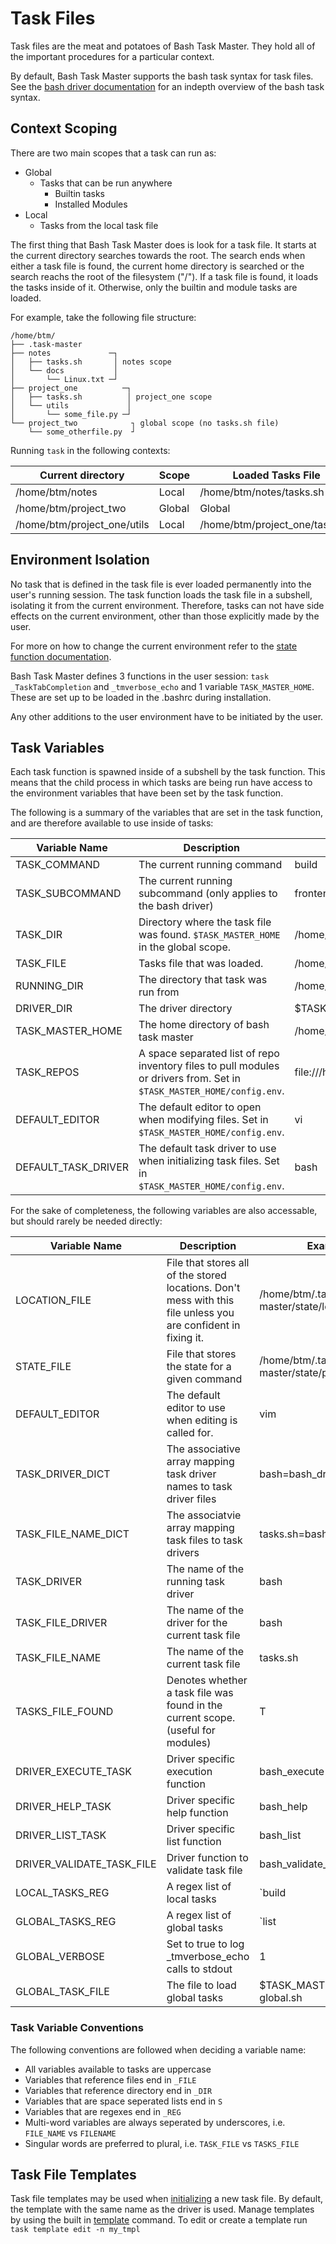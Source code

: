 # Task Files

Task files are the meat and potatoes of Bash Task Master.
They hold all of the important procedures for a particular context.

By default, Bash Task Master supports the bash task syntax for task files.
See the [bash driver documentation](/drivers#bash-driver) for an indepth overview of the bash task syntax.

## Context Scoping

There are two main scopes that a task can run as:

* Global
    * Tasks that can be run anywhere
        * Builtin tasks
        * Installed Modules
* Local
    * Tasks from the local task file

The first thing that Bash Task Master does is look for a task file.
It starts at the current directory searches towards the root.
The search ends when either a task file is found, the current home directory is searched or the search reachs the root of the filesystem ("/").
If a task file is found, it loads the tasks inside of it.
Otherwise, only the builtin and module tasks are loaded.

For example, take the following file structure:

```
/home/btm/
├── .task-master
├── notes             ─┐
│   ├── tasks.sh       │ notes scope
│   └── docs           │
│       └── Linux.txt ─┘
├── project_one          ─┐
│   ├── tasks.sh          │ project_one scope
│   └── utils             │
│       └── some_file.py ─┘
└── project_two            ┐ global scope (no tasks.sh file)
    └── some_otherfile.py  ┘
```

Running `task` in the following contexts:

| Current directory           | Scope  | Loaded Tasks File              |
|-----------------------------|--------|--------------------------------|
| /home/btm/notes             | Local  | /home/btm/notes/tasks.sh       |
| /home/btm/project_two       | Global | Global                         |
| /home/btm/project_one/utils | Local  | /home/btm/project_one/tasks.sh |


## Environment Isolation

No task that is defined in the task file is ever loaded permanently into the user's running session.
The task function loads the task file in a subshell, isolating it from the current environment.
Therefore, tasks can not have side effects on the current environment, other than those explicitly made by the user.

For more on how to change the current environment refer to the [state function documentation](/state).

Bash Task Master defines 3 functions in the user session: `task` `_TaskTabCompletion` and `_tmverbose_echo` and 1 variable `TASK_MASTER_HOME`.
These are set up to be loaded in the .bashrc during installation.

Any other additions to the user environment have to be initiated by the user.

## Task Variables

Each task function is spawned inside of a subshell by the task function.
This means that the child process in which tasks are being run have access to the environment variables that have been set by the task function.

The following is a summary of the variables that are set in the task function, and are therefore available to use inside of tasks:

| Variable Name  | Description | Example Value |
|----------------|-------------|---------------|
| TASK_COMMAND   | The current running command | build |
| TASK_SUBCOMMAND | The current running subcommand (only applies to the bash driver)| frontend |
| TASK_DIR       | Directory where the task file was found. `$TASK_MASTER_HOME` in the global scope. | /home/btm/notes |
| TASK_FILE      | Tasks file that was loaded. | /home/btm/notes/tasks.sh |
| RUNNING_DIR    | The directory that task was run from | /home/btm/project_one/utils |
| DRIVER_DIR     | The driver directory | $TASK_MASTER_HOME/lib/drivers |
| TASK_MASTER_HOME | The home directory of bash task master | /home/btm/.task-master |
| TASK_REPOS | A space separated list of repo inventory files to pull modules or drivers from. Set in `$TASK_MASTER_HOME/config.env`. | file:///home/btm/repo/inventory |
| DEFAULT_EDITOR | The default editor to open when modifying files. Set in `$TASK_MASTER_HOME/config.env`. | vi |
| DEFAULT_TASK_DRIVER | The default task driver to use when initializing task files. Set in `$TASK_MASTER_HOME/config.env`. | bash |


For the sake of completeness, the following variables are also accessable, but should rarely be needed directly:

| Variable Name  | Description | Example Value |
|----------------|-------------|---------------|
| LOCATION_FILE | File that stores all of the stored locations. Don't mess with this file unless you are confident in fixing it. | /home/btm/.task-master/state/locations.vars |
| STATE_FILE     | File that stores the state for a given command | /home/btm/.task-master/state/project_one/build.vars |
| DEFAULT_EDITOR | The default editor to use when editing is called for. | vim |
| TASK_DRIVER_DICT | The associative array mapping task driver names to task driver files | bash=bash_driver.sh |
| TASK_FILE_NAME_DICT | The associatvie array mapping task files to task drivers | tasks.sh=bash |
| TASK_DRIVER | The name of the running task driver | bash |
| TASK_FILE_DRIVER | The name of the driver for the current task file | bash |
| TASK_FILE_NAME | The name of the current task file | tasks.sh |
| TASKS_FILE_FOUND | Denotes whether a task file was found in the current scope. (useful for modules) | T |
| DRIVER_EXECUTE_TASK | Driver specific execution function | bash_execute |
| DRIVER_HELP_TASK | Driver specific help function  | bash_help |
| DRIVER_LIST_TASK | Driver specific list function  | bash_list |
| DRIVER_VALIDATE_TASK_FILE | Driver function to validate task file | bash_validate_file |
| LOCAL_TASKS_REG | A regex list of local tasks | `build|run|kill` |
| GLOBAL_TASKS_REG | A regex list of global tasks | `list|help|global|driver|module` |
| GLOBAL_VERBOSE | Set to true to log _tmverbose_echo calls to stdout | 1 |
| GLOBAL_TASK_FILE | The file to load global tasks | $TASK_MASTER_HOME/load-global.sh |

### Task Variable Conventions

The following conventions are followed when deciding a variable name:

* All variables available to tasks are uppercase
* Variables that reference files end in `_FILE`
* Variables that reference directory end in `_DIR`
* Variables that are space seperated lists end in `S`
* Variables that are regexes end in `_REG`
* Multi-word variables are always seperated by underscores, i.e. `FILE_NAME` vs `FILENAME`
* Singular words are preferred to plural, i.e. `TASK_FILE` vs `TASKS_FILE`


## Task File Templates

Task file templates may be used when [initializing](/built_in_tasks#init) a new task file.
By default, the template with the same name as the driver is used.
Manage templates by using the built in [template](/built_in_tasks#template) command.
To edit or create a template run `task template edit -n my_tmpl`
